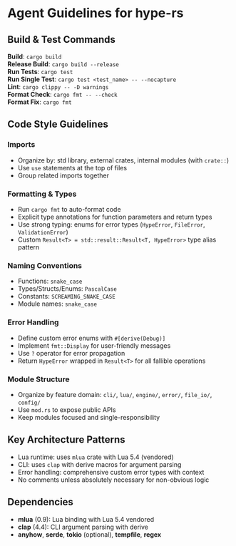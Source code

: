 # Agent Guidelines for hype-rs

## Build & Test Commands

**Build**: `cargo build`  
**Release Build**: `cargo build --release`  
**Run Tests**: `cargo test`  
**Run Single Test**: `cargo test <test_name> -- --nocapture`  
**Lint**: `cargo clippy -- -D warnings`  
**Format Check**: `cargo fmt -- --check`  
**Format Fix**: `cargo fmt`  

## Code Style Guidelines

### Imports
- Organize by: std library, external crates, internal modules (with `crate::`)
- Use `use` statements at the top of files
- Group related imports together

### Formatting & Types
- Run `cargo fmt` to auto-format code
- Explicit type annotations for function parameters and return types
- Use strong typing: enums for error types (`HypeError`, `FileError`, `ValidationError`)
- Custom `Result<T> = std::result::Result<T, HypeError>` type alias pattern

### Naming Conventions
- Functions: `snake_case`
- Types/Structs/Enums: `PascalCase`
- Constants: `SCREAMING_SNAKE_CASE`
- Module names: `snake_case`

### Error Handling
- Define custom error enums with `#[derive(Debug)]`
- Implement `fmt::Display` for user-friendly messages
- Use `?` operator for error propagation
- Return `HypeError` wrapped in `Result<T>` for all fallible operations

### Module Structure
- Organize by feature domain: `cli/`, `lua/`, `engine/`, `error/`, `file_io/`, `config/`
- Use `mod.rs` to expose public APIs
- Keep modules focused and single-responsibility

## Key Architecture Patterns

- Lua runtime: uses `mlua` crate with Lua 5.4 (vendored)
- CLI: uses `clap` with derive macros for argument parsing
- Error handling: comprehensive custom error types with context
- No comments unless absolutely necessary for non-obvious logic

## Dependencies
- **mlua** (0.9): Lua binding with Lua 5.4 vendored
- **clap** (4.4): CLI argument parsing with derive
- **anyhow**, **serde**, **tokio** (optional), **tempfile**, **regex**
